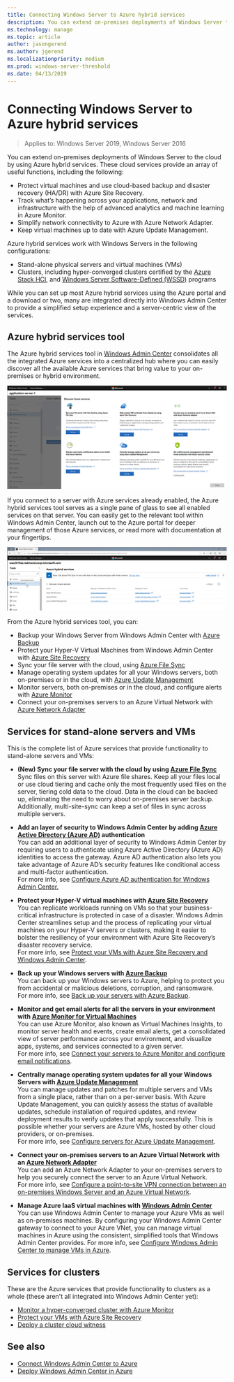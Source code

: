 ```yaml
---
title: Connecting Windows Server to Azure hybrid services
description: You can extend on-premises deployments of Windows Server to the cloud by using Azure hybrid services.
ms.technology: manage
ms.topic: article
author: jasongerend
ms.author: jgerend
ms.localizationpriority: medium
ms.prod: windows-server-threshold
ms.date: 04/13/2019
---
```

# Connecting Windows Server to Azure hybrid services

>Applies to: Windows Server 2019, Windows Server 2016

You can extend on-premises deployments of Windows Server to the cloud by using Azure hybrid services. These cloud services provide an array of useful functions, including the following:

- Protect virtual machines and use cloud-based backup and disaster recovery (HA/DR) with Azure Site Recovery. 
- Track what’s happening across your applications, network and infrastructure with the help of advanced analytics and machine learning in Azure Monitor. 
- Simplify network connectivity to Azure with Azure Network Adapter.
- Keep virtual machines up to date with Azure Update Management.

Azure hybrid services work with Windows Servers in the following configurations:

- Stand-alone physical servers and virtual machines (VMs)
- Clusters, including hyper-converged clusters certified by the [Azure Stack HCI](../../../azure-stack-hci/index.md), and [Windows Server Software-Defined (WSSD)](https://www.microsoft.com/en-us/cloud-platform/software-defined-datacenter) programs

While you can set up most Azure hybrid services using the Azure portal and a download or two, many are integrated directly into Windows Admin Center to provide a simplified setup experience and a server-centric view of the services.

## Azure hybrid services tool

The Azure hybrid services tool in [Windows Admin Center](../understand/windows-admin-center.md) consolidates all the integrated Azure services into a centralized hub where you can easily discover all the available Azure services that bring value to your on-premises or hybrid environment. 

![Screenshot of Windows Admin Center showing the Azure Hybrid Services tool](../media/azure-services/ahs-discover.png)

If you connect to a server with Azure services already enabled, the Azure hybrid services tool serves as a single pane of glass to see all enabled services on that server. You can easily get to the relevant tool within Windows Admin Center, launch out to the Azure portal for deeper management of those Azure services, or read more with documentation at your fingertips. 

![Screenshot of Windows Admin Center showing Azure services that are already installed on the server](../media/azure-services/ahs-dayN.png)

From the Azure hybrid services tool, you can:
- Backup your Windows Server from Windows Admin Center with [Azure Backup](azure-backup.md)
- Protect your Hyper-V Virtual Machines from Windows Admin Center with [Azure Site Recovery](azure-site-recovery.md)
- Sync your file server with the cloud, using [Azure File Sync](azure-file-sync.md)
- Manage operating system updates for all your Windows servers, both on-premises or in the cloud, with [Azure Update Management](azure-update-management.md)
- Monitor servers, both on-premises or in the cloud, and configure alerts with [Azure Monitor](azure-monitor.md)
- Connect your on-premises servers to an Azure Virtual Network with [Azure Network Adapter](https://aka.ms/WACNetworkAdapter)

## Services for stand-alone servers and VMs

This is the complete list of Azure services that provide functionality to stand-alone servers and VMs:

- **(New) Sync your file server with the cloud by using [Azure File Sync](https://aka.ms/afs)**  
Sync files on this server with Azure file shares. Keep all your files local or use cloud tiering and cache only the most frequently used files on the server, tiering cold data to the cloud. Data in the cloud can be backed up, eliminating the need to worry about on-premises server backup. Additionally, multi-site-sync can keep a set of files in sync across multiple servers.

- **Add an layer of security to Windows Admin Center by adding [Azure Active Directory (Azure AD)](https://azure.microsoft.com/services/active-directory/) authentication**  
You can add an additional layer of security to Windows Admin Center by requiring users to authenticate using Azure Active Directory (Azure AD) identities to access the gateway. Azure AD authentication also lets you take advantage of Azure AD’s security features like conditional access and multi-factor authentication.  
For more info, see [Configure Azure AD authentication for Windows Admin Center.](../configure/user-access-control.md#azure-active-directory)  

- **Protect your Hyper-V virtual machines with [Azure Site Recovery](https://docs.microsoft.com/azure/site-recovery/site-recovery-overview)**  
You can replicate workloads running on VMs so that your business-critical infrastructure is protected in case of a disaster. Windows Admin Center streamlines setup and the process of replicating your virtual machines on your Hyper-V servers or clusters, making it easier to bolster the resiliency of your environment with Azure Site Recovery’s disaster recovery service.  
For more info, see [Protect your VMs with Azure Site Recovery and Windows Admin Center](azure-site-recovery.md).

- **Back up your Windows servers with [Azure Backup](https://docs.microsoft.com/azure/backup/backup-overview)**  
You can back up your Windows servers to Azure, helping to protect you from accidental or malicious deletions, corruption, and ransomware.  
For more info, see [Back up your servers with Azure Backup](azure-backup.md).

- **Monitor and get email alerts for all the servers in your environment with [Azure Monitor for Virtual Machines](https://docs.microsoft.com/azure/azure-monitor/insights/vminsights-overview)**  
You can use Azure Monitor, also known as Virtual Machines Insights, to monitor server health and events, create email alerts, get a consolidated view of server performance across your environment, and visualize apps, systems, and services connected to a given server.  
For more info, see [Connect your servers to Azure Monitor and configure email notifications](azure-monitor.md).

- **Centrally manage operating system updates for all your Windows Servers with [Azure Update Management](https://docs.microsoft.com/azure/automation/automation-update-management)**  
You can manage updates and patches for multiple servers and VMs from a single place, rather than on a per-server basis. With Azure Update Management, you can quickly assess the status of available updates, schedule installation of required updates, and review deployment results to verify updates that apply successfully. This is possible whether your servers are Azure VMs, hosted by other cloud providers, or on-premises.  
For more info, see [Configure servers for Azure Update Management](azure-update-management.md).

- **Connect your on-premises servers to an Azure Virtual Network with an [Azure Network Adapter](https://aka.ms/WACNetworkAdapter)**  
You can add an Azure Network Adapter to your on-premises servers to help you securely connect the server to an Azure Virtual Network.  
For more info, see [Configure a point-to-site VPN connection between an on-premises Windows Server and an Azure Virtual Network](https://aka.ms/WACNetworkAdapter).

- **Manage Azure IaaS virtual machines with [Windows Admin Center](manage-azure-vms.md)**  
You can use Windows Admin Center to manage your Azure VMs as well as on-premises machines. By configuring your Windows Admin Center gateway to connect to your Azure VNet, you can manage virtual machines in Azure using the consistent, simplified tools that Windows Admin Center provides. For more info, see [Configure Windows Admin Center to manage VMs in Azure](manage-azure-vms.md).

## Services for clusters

These are the Azure services that provide functionality to clusters as a whole (these aren't all integrated into Windows Admin Center yet):

- [Monitor a hyper-converged cluster with Azure Monitor](../../../storage/storage-spaces/configure-azure-monitor.md)
- [Protect your VMs with Azure Site Recovery](azure-site-recovery.md)
- [Deploy a cluster cloud witness](../../../failover-clustering/deploy-cloud-witness.md)

## See also

- [Connect Windows Admin Center to Azure](azure-integration.md)
- [Deploy Windows Admin Center in Azure](deploy-wac-in-azure.md)